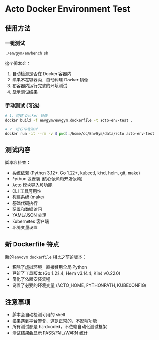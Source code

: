 # Acto Docker Environment Test

## 使用方法

### 一键测试
```bash
./envgym/envbench.sh
```

这个脚本会：
1. 自动检测是否在 Docker 容器内
2. 如果不在容器内，自动构建 Docker 镜像
3. 在容器内运行完整的环境测试
4. 显示测试结果

### 手动测试 (可选)
```bash
# 1. 构建 Docker 镜像
docker build -f envgym/envgym.dockerfile -t acto-env-test .

# 2. 运行环境测试
docker run -it --rm -v $(pwd):/home/cc/EnvGym/data/acto acto-env-test ./envgym/envbench.sh
```

## 测试内容

脚本会检查：
- 系统依赖 (Python 3.12+, Go 1.22+, kubectl, kind, helm, git, make)
- Python 包安装 (核心依赖和开发依赖)
- Acto 模块导入和功能
- CLI 工具可用性
- 构建系统 (make)
- 基础代码执行
- 配置和数据访问
- YAML/JSON 处理
- Kubernetes 客户端
- 环境变量设置

## 新 Dockerfile 特点

新的 `envgym.dockerfile` 相比之前的版本：
- 移除了虚拟环境，直接使用全局 Python
- 更新了工具版本 (Go 1.22.4, Helm v3.14.4, Kind v0.22.0)
- 简化了依赖安装流程
- 设置了必要的环境变量 (ACTO_HOME, PYTHONPATH, KUBECONFIG)

## 注意事项

- 脚本会自动检测可用的 shell
- 如果遇到平台警告，这是正常的，不影响功能
- 所有测试都是 hardcoded，不依赖自动化测试框架
- 测试结果会显示 PASS/FAIL/WARN 统计 